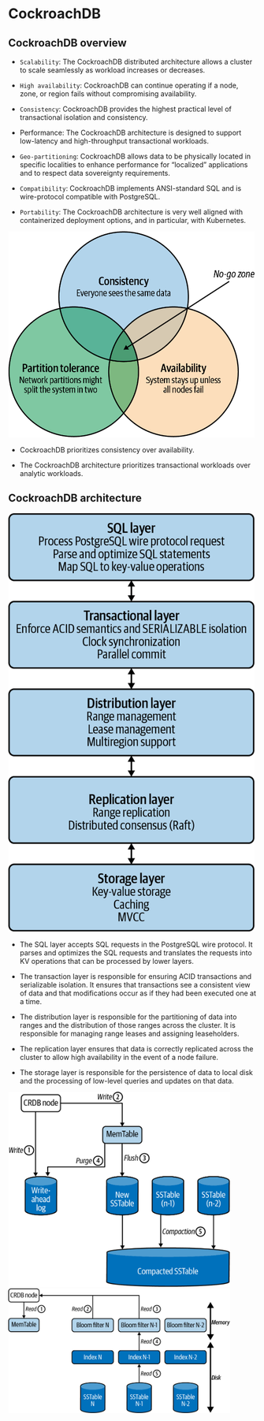 # CockroachDB

## CockroachDB overview

* `Scalability`: The CockroachDB distributed architecture allows a cluster to scale seamlessly as workload increases or decreases.

* `High availability`: CockroachDB can continue operating if a node, zone, or region fails without compromising availability.

* `Consistency`: CockroachDB provides the highest practical level of transactional isolation and consistency.

* Performance: The CockroachDB architecture is designed to support low-latency and high-throughput transactional workloads.

* `Geo-partitioning`: CockroachDB allows data to be physically located in specific localities to enhance performance for “localized” applications and to respect data sovereignty requirements.

* `Compatibility`: CockroachDB implements ANSI-standard SQL and is wire-protocol compatible with PostgreSQL.

* `Portability`: The CockroachDB architecture is very well aligned with containerized deployment options, and in particular, with Kubernetes. 

<p float="left">
    <img src="pix/cap.png" width="500" />
</p>

* CockroachDB prioritizes consistency over availability.

* The CockroachDB architecture prioritizes transactional workloads over analytic workloads.

## CockroachDB architecture

<p float="left">
    <img src="pix/layered_process.png" width="500" />
</p>

* The SQL layer accepts SQL requests in the PostgreSQL wire protocol. It parses and optimizes the SQL requests and translates the requests into KV operations that can be processed by lower layers.

* The transaction layer is responsible for ensuring ACID transactions and serializable isolation. It ensures that transactions see a consistent view of data and that modifications occur as if they had been executed one at a time.

* The distribution layer is responsible for the partitioning of data into ranges and the distribution of those ranges across the cluster. It is responsible for managing range leases and assigning leaseholders.

* The replication layer ensures that data is correctly replicated across the cluster to allow high availability in the event of a node failure.

* The storage layer is responsible for the persistence of data to local disk and the processing of low-level queries and updates on that data.

<p float="left">
    <img src="pix/lsm_writes.png" width="450" />
    <img src="pix/lsm_reads.png" width="450" />
</p>
